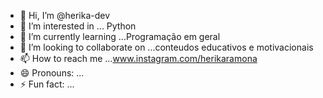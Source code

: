 - 👋 Hi, I’m @herika-dev
- 👀 I’m interested in ... Python
- 🌱 I’m currently learning ...Programação em geral
- 💞️ I’m looking to collaborate on ...conteudos educativos e motivacionais 
- 📫 How to reach me ...www.instagram.com/herikaramona
- 😄 Pronouns: ...
- ⚡ Fun fact: ...

<!---
herika-dev/herika-dev is a ✨ special ✨ repository because its `README.md` (this file) appears on your GitHub profile.
You can click the Preview link to take a look at your changes.
--->
